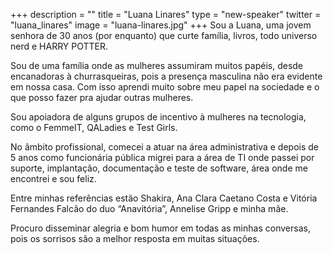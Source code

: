 +++
description = ""
title = "Luana Linares"
type = "new-speaker"
twitter = "luana_linares"
image = "luana-linares.jpg"
+++
Sou a Luana, uma jovem senhora de 30 anos (por enquanto) que curte família, livros, todo universo nerd e HARRY POTTER.

Sou de uma família onde as mulheres assumiram muitos papéis, desde encanadoras à churrasqueiras, pois a presença masculina não era evidente em nossa casa. Com isso aprendi muito sobre meu papel na sociedade e o que posso fazer pra ajudar outras mulheres.

Sou apoiadora de alguns grupos de incentivo à mulheres na tecnologia, como o FemmeIT, QALadies e Test Girls.

No âmbito profissional, comecei a atuar na área administrativa e depois de 5 anos como funcionária pública migrei para a área de TI onde passei por suporte, implantação, documentação e teste de software, área onde me encontrei e sou feliz.

Entre minhas referências estão Shakira, Ana Clara Caetano Costa e Vitória Fernandes Falcão do duo “Anavitória”, Annelise Gripp e minha mãe.

Procuro disseminar alegria e bom humor em todas as minhas conversas, pois os sorrisos são a melhor resposta em muitas situações.